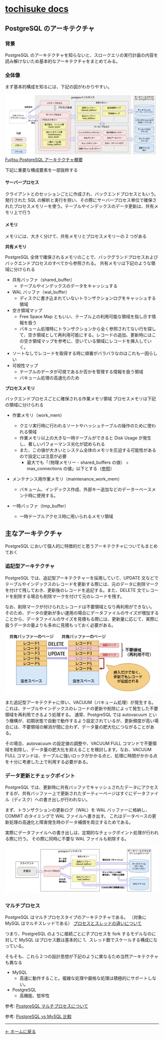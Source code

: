 # [tochisuke docs](https://tochisuke221.github.io/)

## PostgreSQL のアーキテクチャ

### 背景

PostgreSQL のアーキテクチャを知らないと、スロークエリの実行計画の内容を読み解けないため基本的なアーキテクチャをまとめてみる。

### 全体像

まず基本的構成を知るには、下記の図がわかりやすい。

![PostgreSQLアーキテクチャ](./postgre.png)
[Fujitsu PostgreSQL アーキテクチャ概要](https://www.fujitsu.com/jp/products/software/resources/feature-stories/postgres/article-index/architecture-overview/)

下記に重要な構成要素を一部抜粋する

#### サーバープロセス

クライアントとのセッションごとに作成され、バックエンドプロセスともいう。
発行された SQL の解析と実行を担い、その際にサーバープロセス単位で確保されたプロセスメモリーを使う。テーブルやインデックスのデータ更新は、共有メモリ上で行う

#### メモリ

メモリには、大きく分けて、共有メモリとプロセスメモリーの 2 つがある

**共有メモリ**

PostgreSQL 全体で確保されるメモリのことで、バックグランドプロセスおよびバックエンドプロセスのすべてから参照される。
共有メモリは下記のような領域に分けられる

- 共有バッファ（shared_buffer）
  - テーブルやインデックスのデータをキャッシュする
- WAL バッファ（wal_buffer）
  - ディスクに書き込まれていないトランザクションログをキャッシュする領域
- 空き領域マップ
  - Free Space Map ともいい、テーブル上の利用可能な領域を指し示す情報を扱う
  - バキューム処理時にトランザクションから全く参照されてない行を探して、空き領域として再利用可能にする。レコードの追加、更新時にはこの空き領域マップを参考に、空いている領域にレコードを挿入していく。
- ソートなしでレコードを取得する時に順番がバラバラなのはこれも一因らしい
- 可視性マップ
  - テーブルのデータが可視であるか否かを管理する情報を扱う領域
  - バキューム処理の高速化のため

**プロセスメモリ**

バックエンドプロセスごとに確保される作業メモリ領域
プロセスメモリは下記の領域に分けられる

- 作業メモリ（work_mem）

  - クエリ実行時に行われるソートやハッシュテーブルの操作のために使われる領域
  - 作業メモリ以上の大きな一時テーブルができると Disk Usage が発生し、著しいパフォーマンス劣化が認められる
  - また、この値が大きいとシステム全体のメモリを圧迫する可能性があるので設定には注意が必要
    - 最大でも「（物理メモリー - shared_buffers の値） ÷ max_connections の値」以下とする（[参照](https://www.fujitsu.com/jp/products/software/resources/feature-stories/postgres/article-index/database-tuning/)）

- メンテナンス用作業メモリ（maintenance_work_mem）
  - バキューム、インデックス作成、外部キー追加などのデーターベースメンテ時に使用する。
- 一時バッファ（tmp_buffer）
  - 一時テーブルアクセス時に用いられるメモリ領域

## 主なアーキテクチャ

PostgreSQL において個人的に特徴的だと思うアーキテクチャについてもまとめておく

### 追記型アーキテクチャ

PostgreSQL では、追記型アーキテクチャーを採用していて、UPDATE 文などでテーブルやインデックスのレコードを更新する際には、元のデータに削除マークを付けて残しておき、更新後のレコードを追記する。また、DELETE 文でレコードを削除する場合も削除マークを付けて元のレコードを残す。

なお、削除マークが付けられたレコードは不要領域となり再利用ができない。
そのため、データの更新が多い運用の場合にデータファイルのサイズが増加することから、データファイルのサイズを見積もる際には、更新量に応じて、実際に扱うデータの量よりも多めに見積もっておく必要がある。

![追記型アーキテクチャ](./postgre-update.png)

また追記型アーキテクチャに伴い、VACUUM（バキューム処理）が発生する。
これは、テーブルやインデックスのレコードの更新や削除によって発生した不要領域を再利用できるよう処理する。
通常、PostgreSQL では autovacuum という機構が、初期状態で自動で動作するよう設定されているが、更新頻度が高い場合には、不要領域の解消が間に合わず、データ量の肥大化につながることがある。

その場合、autovacuum の設定値の調整や、VACUUM FULL コマンドで不要領域を削除し、データ量の肥大化を抑えることを検討します。なお、VACUUM FULL コマンドは、テーブルに強いロックがかかる点と、処理に時間がかかる点を十分に考慮した上で利用する必要がある。

### データ更新とチェックポイント

PostgreSQL では、更新時に共有バッファでキャッシュされたデータにアクセスするが、共有バッファー上で更新されたダーティーページはすぐにデータファイル（ディスク）への書き出しが行われない。

まず、トランザクションの更新ログ（WAL）を WAL バッファーに格納し、COMMIT のタイミングで WAL ファイルへ書き出す。
これはデータベースの更新処理の高速化と障害発生時のデータ補償を両立するためである。

実際にデータファイルへの書き出しは、定期的なチェックポイント処理が行われる際に行う。
その際に同時に不要な WAL ファイルも削除する。

![チェックポイント](./checkpoint.png)

### マルチプロセス

PostgreSQL はマルチプロセスタイプのアーキテクチャである。
（対象に MySQL はマルチスレッドである）
[プロセスとスレッドの違いについて](https://zenn.dev/farstep/articles/process-thread-difference)

つまり、PostgreSQL のように接続ごとに子プロセスを fork するモデルなのに対して
MySQL はプロセス数は基本的に 1、スレッド数でスケールする構成になっている。

そもそも、これら２つの設計思想が下記のように異なるため当然アーキテクチャも異なる

- MySQL
  - 高速に動作すること。複雑な処理や厳格な処理は積極的にサポートしない。
- PostgreSQL
  - 高機能、堅牢性

参考: [PostgreSQL マルチプロセスについて](https://scrapbox.io/knowledgeboxEngawa/PostgreSQL_%E3%83%9E%E3%83%AB%E3%83%81%E3%83%97%E3%83%AD%E3%82%BB%E3%82%B9%E3%81%AB%E3%81%A4%E3%81%84%E3%81%A6)

参考: [PostgreSQL vs MySQL 比較](https://kinsta.com/jp/blog/postgresql-vs-mysql/?utm_source=chatgpt.com)

---

[← ホームに戻る](../../)
